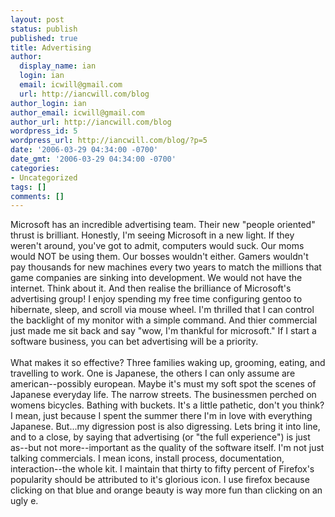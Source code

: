 ```yaml
---
layout: post
status: publish
published: true
title: Advertising
author:
  display_name: ian
  login: ian
  email: icwill@gmail.com
  url: http://iancwill.com/blog
author_login: ian
author_email: icwill@gmail.com
author_url: http://iancwill.com/blog
wordpress_id: 5
wordpress_url: http://iancwill.com/blog/?p=5
date: '2006-03-29 04:34:00 -0700'
date_gmt: '2006-03-29 04:34:00 -0700'
categories:
- Uncategorized
tags: []
comments: []
---
```

<p>Microsoft has an incredible advertising team.  Their new "people oriented" thrust is brilliant.  Honestly, I'm seeing Microsoft in a new light.  If they weren't around, you've got to admit, computers would suck.  Our moms would NOT be using them.  Our bosses wouldn't either.  Gamers wouldn't pay thousands for new machines every two years to match the millions that game companies are sinking into development.  We would not have the internet.  Think about it.  And then realise the brilliance of Microsoft's advertising group!  I enjoy spending my free time configuring gentoo to hibernate, sleep, and scroll via mouse wheel.  I'm thrilled that I can control the backlight of my monitor with a simple command.  And thier commercial just made me sit back and say "wow, I'm thankful for microsoft."  If I start a software business, you can bet advertising will be a priority.  <br &#47;>  <br &#47;>What makes it so effective?  Three families waking up, grooming, eating, and travelling to work.  One is Japanese, the others I can only assume are american--possibly european.  Maybe it's must my soft spot the scenes of Japanese everyday life.  The narrow streets.  The businessmen perched on womens bicycles.  Bathing with buckets.  It's a little pathetic, don't you think?   I mean, just because I spent the summer there I'm in love with everything Japanese.  But...my digression post is also digressing.  Lets bring it into line, and to a close, by saying that advertising (or "the full experience") is just as--but not more--important as the quality of the software itself.  I'm not just talking commercials.  I mean icons, install process, documentation, interaction--the whole kit.  I maintain that thirty to fifty percent of Firefox's popularity should be attributed to it's glorious icon.  I use firefox because clicking on that blue and orange beauty is way more fun than clicking on an ugly e.</p>
